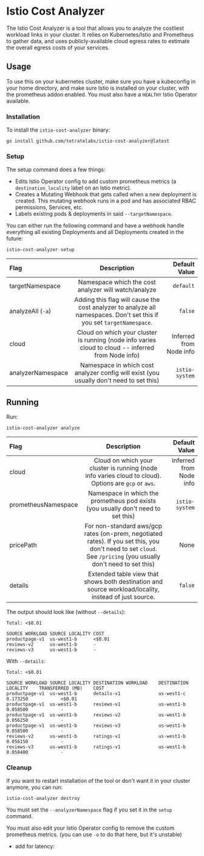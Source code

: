 # Istio Cost Analyzer

The Istio Cost Analyzer is a tool that allows you to analyze the costliest workload links in your cluster. It relies on Kubernetes/Istio and Prometheus to gather
data, and uses publicly-available cloud egress rates to estimate the overall egress costs of your services.

## Usage

To use this on your kubernetes cluster, make sure you have a kubeconfig in your home directory, and make sure Istio is installed on your cluster, with the prometheus addon enabled. You must also have a `HEALTHY` Istio Operator available.


### Installation

To install the `istio-cost-analyzer` binary:

```shell
go install github.com/tetratelabs/istio-cost-analyzer@latest
```

### Setup

The setup command does a few things:
- Edits Istio Operator config to add custom prometheus metrics (a `destination_locality` label on an Istio metric).
- Creates a Mutating Webhook that gets called when a new deployment is created. This mutating webhook runs in a pod and has associated RBAC permissions, Services, etc.
- Labels existing pods & deployments in said `--targetNamespace`.

You can either run the following command and have a webhook handle everything all existing Deployments and all Deployments created in the future:

```
istio-cost-analyzer setup
```

| Flag              |                                                      Description                                                      |           Default Value |
|:------------------|:---------------------------------------------------------------------------------------------------------------------:|------------------------:|
| targetNamespace   |                                 Namespace which the cost analyzer will watch/analyze                                  |               `default` |
| analyzeAll (`-a`) | Adding this flag will cause the cost analyzer to analyze all namespaces. Don't set this if you set `targetNamespace`. |                 `false` |
| cloud             |          Cloud on which your cluster is running (node info varies cloud to cloud -- inferred from Node info)          | Inferred from Node info |
| analyzerNamespace |                Namespace in which cost analyzer config will exist (you usually don't need to set this)                |          `istio-system` |


## Running

Run:

```
istio-cost-analyzer analyze
```

| Flag                |                                                                           Description                                                                           |           Default Value |
|:--------------------|:---------------------------------------------------------------------------------------------------------------------------------------------------------------:|------------------------:|
| cloud               |                              Cloud on which your cluster is running (node info varies cloud to cloud). Options are `gcp` or `aws`.                              | Inferred from Node info |
| prometheusNamespace |                                        Namespace in which the prometheus pod exists (you usually don't need to set this)                                        |          `istio-system` |
| pricePath           | For non-standard aws/gcp rates (on-prem, negotiated rates). If you set this, you don't need to set `cloud`. See `/pricing` (you usually don't need to set this) |                    None |
| details             |                              Extended table view that shows both destination and source workload/locality, instead of just source.                              |                 `false` |


The output should look like (without `--details`): 

```
Total: <$0.01

SOURCE WORKLOAD	SOURCE LOCALITY	COST   
productpage-v1 	us-west1-b     	<$0.01	
reviews-v2     	us-west1-b     	-     	
reviews-v3     	us-west1-b     	-  
```
With `--details`:

```
Total: <$0.01

SOURCE WORKLOAD	SOURCE LOCALITY	DESTINATION WORKLOAD	DESTINATION LOCALITY	TRANSFERRED (MB)	COST   
productpage-v1 	us-west1-b     	details-v1          	us-west1-c          	0.173250        	<$0.01	
productpage-v1 	us-west1-b     	reviews-v1          	us-west1-b          	0.058500        	-     	
productpage-v1 	us-west1-b     	reviews-v2          	us-west1-b          	0.056250        	-     	
productpage-v1 	us-west1-b     	reviews-v3          	us-west1-b          	0.058500        	-     	
reviews-v2     	us-west1-b     	ratings-v1          	us-west1-b          	0.056150        	-     	
reviews-v3     	us-west1-b     	ratings-v1          	us-west1-b          	0.058400        	-    
```

### Cleanup

If you want to restart installation of the tool or don't want it in your cluster anymore, you can run:
    
```
istio-cost-analyzer destroy
```

You must set the `--analyzerNamespace` flag if you set it in the `setup` command.

You must also edit your Istio Operator config to remove the custom prometheus metrics. (you can use `-o` to do that here, but it's unstable)




- add for latency: